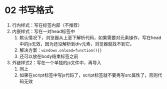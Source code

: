 # 02 书写格式

1. 行内样式：写在标签内部（不推荐）
2. 内嵌样式：写在一对head标签中
   1. 默认情况下，浏览器从上至下解析代码，如果需要对元素操作，写在head中的js无效，因为还没解析到div元素，浏览器就找不到它。
   2. 解决方案：```windows.onload=function(){}```
   3. 还可以放在body结束标签之前
3. 外链样式2：写在一个单独的js文件中，再导入
   1. 同上
   2. 如果在script标签中写js代码了，script标签就不要再写src属性了，否则代码无效